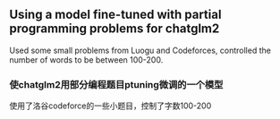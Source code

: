 ## Using a model fine-tuned with partial programming problems for chatglm2 ##

Used some small problems from Luogu and Codeforces, controlled the number of words to be between 100-200.






### 使chatglm2用部分编程题目ptuning微调的一个模型 ###   
  
使用了洛谷codeforce的一些小题目，控制了字数100-200
